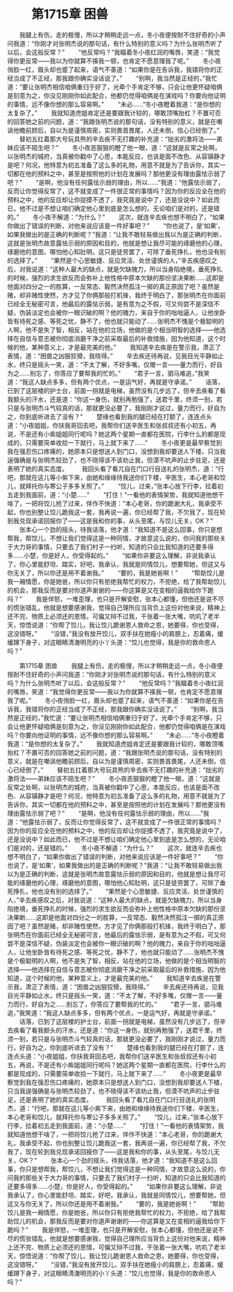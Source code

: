 # 　　第1715章 困兽
　　我腿上有伤，走的极慢，所以才稍稍走远一点，冬小夜便按耐不住好奇的小声问我道：“你刚才对张明杰说的那句话，有什么特别的意义吗？为什么张明杰听了以后，会这般反常？”
　　“他反常吗？”我瞄着冬小夜红润的嘴唇，笑道：“我觉得你更反常——我以为你就算不揍我一顿，也肯定不愿意理我了呢。”
　　冬小夜俏脸一红，眉头却也蹙了起来，语气不善道：“如果你是在告诉我，我错将你的正经当成了不正经，那我跟你确实没话说了。”
　　“别啊，我当然是正经的，”我忙道：“要让张明杰相信咱俩重归于好了，光牵个手肯定不够，只会让他更怀疑咱俩是刻意为之，你没见刚刚你如此配合，他都仍觉得咱俩是在演戏吗？你要向他证明的事情，远不像你想的那么容易啊。”
　　“未必……”冬小夜瞪着我道：“是你想的太复杂了。”
　　我就知道虎姐肯定还是要跟我计较的，哪敢顶嘴抬杠？不置可否的回答她之前的问题，道：“我跟张明杰说的那句话，没有特别的意义，就是在嘲讽他瞻前顾后，自以为是谨慎周密，实则畏首畏尾，人还未倒，信心已经倒了。”
　　替初五扛着那大号玩具熊的辛去疾不无打趣的补充道：“拙劣的激将法——弟妹应该不陌生吧？”
　　冬小夜恶狠狠的瞪了他一眼，道：“这就是反常之处啊，以张明杰的城府，当真被你戳中了心思，本能反应，也该是面不改色、从容镇静才是吧？何况，他特意为初五准备了这么多的礼物，用意不就是为了告诉你，其实一切都在他的预料之中，甚至是按照他的计划在发展吗？那他更没有理由露怯示弱了吧？”
　　“是啊，他没有任何露怯示弱的理由，所以……”我道：“他露怯示弱了，反而让你觉得反常了，这不就变成了一件很正常的事情吗？因为你的反应全在他的预料之中，他的反应却让你捉摸不透了，我究竟是说中了，还是没说中？如此而已，他不过是不想让咱们确定他心里到底是怎么想的，无论咱们是对的，还是错的。”
　　冬小夜不解道：“为什么？”
　　这次，就连辛去疾也想不明白了，“如果你做出了错误的判断，对他来说应该是一件好事吧？”
　　“你也说了，是‘如果’，如果我做出的是正确的判断呢？”我道：“让我不敢轻易做出我以为是正确的判断，这就是张明杰故意露怯示弱的原因和目的，他就是想让我尽可能的琢磨他的心理，琢磨他的意图，哪怕他心知肚明，这只是徒劳罢了，可除了垂死挣扎，他也没有别的选择了。”
　　“果然是个心思敏捷、反应灵活、处世谨慎的人，”辛去疾感叹之后，对我说道：“这种人最大的缺点，就是欠缺魄力，所以当身陷绝境，垂死挣扎的时候，强烈的求生欲反而会弥补上他性格中原本欠缺的那份坚决果断……这即是他面对四分之一的胜算，一反常态、毅然决然孤注一掷的真正原因了吧？虽然是赌，却非赌性使然，方才见了你俩那般打机锋，我终于明白了，那张明杰在你面前已经全无秘密可言，他最后的露怯示弱，是有意为之不假，可又何尝不是深信不疑，伪装淡定也会被你一眼识破的啊？他的魄力，来自于你的咄咄逼人，让他坐卧皆有待死之感、等死之忧，静不了，他也就只能动了……张明杰不愧是个极聪明的人啊，他不是失了智，相反，站在他的立场，他做的是个相当明智的选择——他选择在自信与意志被你彻底消磨干净之前采取最后的补救措施，因为他知道，这个时候的他，某种意义上，才是最完美的他。”
　　我知道辛去疾是在警示我，肃正了表情，道：“困兽之凶狠狡猾，我晓得。”
　　辛去疾还待再说，见我目光平静如止水，终只是摇头一笑，道：“不太了解，不好多嘴，仅赠一言——量力而行，好自为之……别忘了，你答应了要帮我的忙的。”
　　“君子一言，驷马难追，”我笑道：“我这人缺点多多，但有两个优点，一是运气好，再就是守承诺。”
　　话落，已到了这层楼的护士台，前面一拐就是电梯，虽然没有几步远了，但辛去疾看了看我额头的汗水，还是道：“你这一身伤，就别再勉强了，送君千里，终须一别，若只是与张明杰斗气较真的话，那就更没必要了，我刚刚才说过，量力而行，好自为之，你到底听进去了没有？”
　　楚缘也看到我的腿已经在打颤了，连连点头道：“小夜姐姐，你扶我哥回去吧，我帮你们送辛医生和张叔叔还有小初五，再说，不是还有小紫姐姐同行呢吗？她这两个星期一直都在医院，行李什么的都是现成的，只需要简单收拾一下就行，马上就下来了……”
　　冬小夜更是最早察觉到我在强忍伤口疼痛的，她原本只是想送人到门口，没想到我却要送人下楼，只当我逞强确是与张明杰较劲了，也不晓得该不该劝止我，但漠不吭声的止步驻足，还是表明了她的真实态度。
　　我回头看了看兀自在门口行目送礼的张明杰，道：“行吧，那就在这儿等小紫下来，由她和缘缘待我送你们下楼，辛医生，本心老哥和饺儿，就拜托你与寒公子多多关照了。”
　　“饺儿，过来，”张本心放下行李，拉着初五走到我面前，道：“小楚……”
　　“打住！”一看他的表情架势，我就知道他想干啥了，一把将饺儿抢了过来，佯作不快道：“本心老哥，你的跪谢大礼，我承受不起，你也别整让饺儿跪我这一套，我再说一遍，你已经帮了我，不欠我了，现在轮到我兑现承诺回报你了——这是我和你的事，从头至尾，与饺儿无关，OK？”
　　张本心一个劲的摇头，待我话落，他才道：“我知道不是这么回事，你只是想帮我，帮饺儿，不想让我们觉得这是一种同情，才故意这么说的，你问我的那些关于大力哥的事情，只要去了我们村子一扫听，知道的只会比我知道的还要多得多……小楚，你是好人，你受得起的。”
　　“如果你非要这么理解，非说我承认了，你心里能舒坦、踏实，好吧，我承认，我就是同情饺儿，想要帮她，但这又与你无关了，所以你还是用不着谢我。”
　　“要的，我是她爸啊！”
　　“帮助饺儿是我一厢情愿，你是她爸，所以你只有拒绝我帮忙的权力，不拒绝，给了我帮助饺儿的机会，那我反而是要对你道声谢谢的——你这算是又在变相的逼我给你下跪吗？”
　　我是佯怒，一堆歪理，也只是开解安慰，张本心都懂，但他还是说不尽的慌张错乱，他就是想要感谢我，觉得自己理所应当背负上这份对他来说，精神上还不完、物质上必须还的恩情，可偏又辩不过我，干张着一张大嘴，吭叽了老半天，惊悟说道：“你帮了饺儿，我让饺儿跪谢恩人救命之恩，她要得，你也受得，这没错呀。”
　　“没错，”我没有放开饺儿，双手扶在她瘦小的肩膀上，忍着痛，缓缓蹲下身子，对这眼睛清澈明亮的小丫头道：“饺儿也觉得，我是你的救命恩人吗？”

　　第1715章 困兽
　　我腿上有伤，走的极慢，所以才稍稍走远一点，冬小夜便按耐不住好奇的小声问我道：“你刚才对张明杰说的那句话，有什么特别的意义吗？为什么张明杰听了以后，会这般反常？”
　　“他反常吗？”我瞄着冬小夜红润的嘴唇，笑道：“我觉得你更反常——我以为你就算不揍我一顿，也肯定不愿意理我了呢。”
　　冬小夜俏脸一红，眉头却也蹙了起来，语气不善道：“如果你是在告诉我，我错将你的正经当成了不正经，那我跟你确实没话说了。”
　　“别啊，我当然是正经的，”我忙道：“要让张明杰相信咱俩重归于好了，光牵个手肯定不够，只会让他更怀疑咱俩是刻意为之，你没见刚刚你如此配合，他都仍觉得咱俩是在演戏吗？你要向他证明的事情，远不像你想的那么容易啊。”
　　“未必……”冬小夜瞪着我道：“是你想的太复杂了。”
　　我就知道虎姐肯定还是要跟我计较的，哪敢顶嘴抬杠？不置可否的回答她之前的问题，道：“我跟张明杰说的那句话，没有特别的意义，就是在嘲讽他瞻前顾后，自以为是谨慎周密，实则畏首畏尾，人还未倒，信心已经倒了。”
　　替初五扛着那大号玩具熊的辛去疾不无打趣的补充道：“拙劣的激将法——弟妹应该不陌生吧？”
　　冬小夜恶狠狠的瞪了他一眼，道：“这就是反常之处啊，以张明杰的城府，当真被你戳中了心思，本能反应，也该是面不改色、从容镇静才是吧？何况，他特意为初五准备了这么多的礼物，用意不就是为了告诉你，其实一切都在他的预料之中，甚至是按照他的计划在发展吗？那他更没有理由露怯示弱了吧？”
　　“是啊，他没有任何露怯示弱的理由，所以……”我道：“他露怯示弱了，反而让你觉得反常了，这不就变成了一件很正常的事情吗？因为你的反应全在他的预料之中，他的反应却让你捉摸不透了，我究竟是说中了，还是没说中？如此而已，他不过是不想让咱们确定他心里到底是怎么想的，无论咱们是对的，还是错的。”
　　冬小夜不解道：“为什么？”
　　这次，就连辛去疾也想不明白了，“如果你做出了错误的判断，对他来说应该是一件好事吧？”
　　“你也说了，是‘如果’，如果我做出的是正确的判断呢？”我道：“让我不敢轻易做出我以为是正确的判断，这就是张明杰故意露怯示弱的原因和目的，他就是想让我尽可能的琢磨他的心理，琢磨他的意图，哪怕他心知肚明，这只是徒劳罢了，可除了垂死挣扎，他也没有别的选择了。”
　　“果然是个心思敏捷、反应灵活、处世谨慎的人，”辛去疾感叹之后，对我说道：“这种人最大的缺点，就是欠缺魄力，所以当身陷绝境，垂死挣扎的时候，强烈的求生欲反而会弥补上他性格中原本欠缺的那份坚决果断……这即是他面对四分之一的胜算，一反常态、毅然决然孤注一掷的真正原因了吧？虽然是赌，却非赌性使然，方才见了你俩那般打机锋，我终于明白了，那张明杰在你面前已经全无秘密可言，他最后的露怯示弱，是有意为之不假，可又何尝不是深信不疑，伪装淡定也会被你一眼识破的啊？他的魄力，来自于你的咄咄逼人，让他坐卧皆有待死之感、等死之忧，静不了，他也就只能动了……张明杰不愧是个极聪明的人啊，他不是失了智，相反，站在他的立场，他做的是个相当明智的选择——他选择在自信与意志被你彻底消磨干净之前采取最后的补救措施，因为他知道，这个时候的他，某种意义上，才是最完美的他。”
　　我知道辛去疾是在警示我，肃正了表情，道：“困兽之凶狠狡猾，我晓得。”
　　辛去疾还待再说，见我目光平静如止水，终只是摇头一笑，道：“不太了解，不好多嘴，仅赠一言——量力而行，好自为之……别忘了，你答应了要帮我的忙的。”
　　“君子一言，驷马难追，”我笑道：“我这人缺点多多，但有两个优点，一是运气好，再就是守承诺。”
　　话落，已到了这层楼的护士台，前面一拐就是电梯，虽然没有几步远了，但辛去疾看了看我额头的汗水，还是道：“你这一身伤，就别再勉强了，送君千里，终须一别，若只是与张明杰斗气较真的话，那就更没必要了，我刚刚才说过，量力而行，好自为之，你到底听进去了没有？”
　　楚缘也看到我的腿已经在打颤了，连连点头道：“小夜姐姐，你扶我哥回去吧，我帮你们送辛医生和张叔叔还有小初五，再说，不是还有小紫姐姐同行呢吗？她这两个星期一直都在医院，行李什么的都是现成的，只需要简单收拾一下就行，马上就下来了……”
　　冬小夜更是最早察觉到我在强忍伤口疼痛的，她原本只是想送人到门口，没想到我却要送人下楼，只当我逞强确是与张明杰较劲了，也不晓得该不该劝止我，但漠不吭声的止步驻足，还是表明了她的真实态度。
　　我回头看了看兀自在门口行目送礼的张明杰，道：“行吧，那就在这儿等小紫下来，由她和缘缘待我送你们下楼，辛医生，本心老哥和饺儿，就拜托你与寒公子多多关照了。”
　　“饺儿，过来，”张本心放下行李，拉着初五走到我面前，道：“小楚……”
　　“打住！”一看他的表情架势，我就知道他想干啥了，一把将饺儿抢了过来，佯作不快道：“本心老哥，你的跪谢大礼，我承受不起，你也别整让饺儿跪我这一套，我再说一遍，你已经帮了我，不欠我了，现在轮到我兑现承诺回报你了——这是我和你的事，从头至尾，与饺儿无关，OK？”
　　张本心一个劲的摇头，待我话落，他才道：“我知道不是这么回事，你只是想帮我，帮饺儿，不想让我们觉得这是一种同情，才故意这么说的，你问我的那些关于大力哥的事情，只要去了我们村子一扫听，知道的只会比我知道的还要多得多……小楚，你是好人，你受得起的。”
　　“如果你非要这么理解，非说我承认了，你心里能舒坦、踏实，好吧，我承认，我就是同情饺儿，想要帮她，但这又与你无关了，所以你还是用不着谢我。”
　　“要的，我是她爸啊！”
　　“帮助饺儿是我一厢情愿，你是她爸，所以你只有拒绝我帮忙的权力，不拒绝，给了我帮助饺儿的机会，那我反而是要对你道声谢谢的——你这算是又在变相的逼我给你下跪吗？”
　　我是佯怒，一堆歪理，也只是开解安慰，张本心都懂，但他还是说不尽的慌张错乱，他就是想要感谢我，觉得自己理所应当背负上这份对他来说，精神上还不完、物质上必须还的恩情，可偏又辩不过我，干张着一张大嘴，吭叽了老半天，惊悟说道：“你帮了饺儿，我让饺儿跪谢恩人救命之恩，她要得，你也受得，这没错呀。”
　　“没错，”我没有放开饺儿，双手扶在她瘦小的肩膀上，忍着痛，缓缓蹲下身子，对这眼睛清澈明亮的小丫头道：“饺儿也觉得，我是你的救命恩人吗？”
